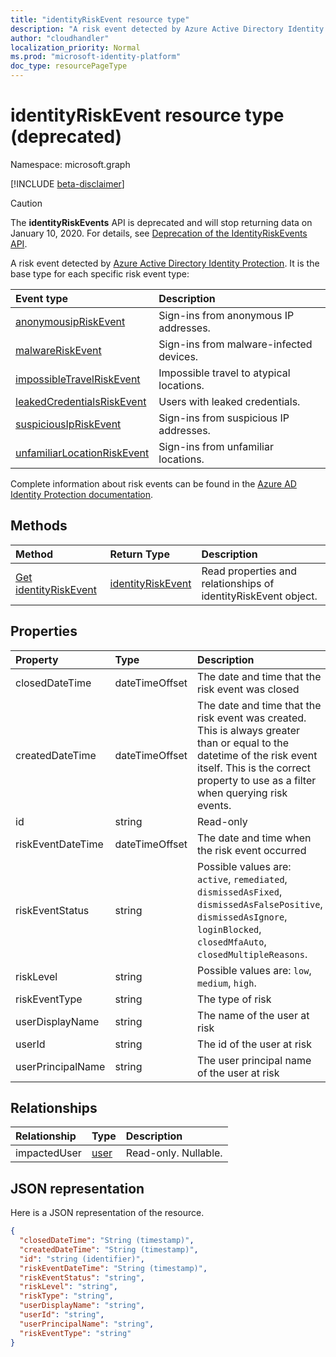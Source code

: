 ```yaml
---
title: "identityRiskEvent resource type"
description: "A risk event detected by Azure Active Directory Identity Protection. It is the base type for each specific risk event type:"
author: "cloudhandler"
localization_priority: Normal
ms.prod: "microsoft-identity-platform"
doc_type: resourcePageType
---
```


# identityRiskEvent resource type (deprecated)

Namespace: microsoft.graph

[!INCLUDE [beta-disclaimer](../../includes/beta-disclaimer.md)]

>[!CAUTION]
>The **identityRiskEvents** API is deprecated and will stop returning data on January 10, 2020. For details, see [Deprecation of the IdentityRiskEvents API](https://developer.microsoft.com/office/blogs/deprecatation-of-the-identityriskevents-api/).

A risk event detected by [Azure Active Directory Identity Protection](https://azure.microsoft.com/documentation/articles/active-directory-identityprotection/). It is the base type for each specific risk event type:

| Event type		 | Description|
|:---------------|:-----------|
|[anonymousipRiskEvent](anonymousipriskevent.md) | Sign-ins from anonymous IP addresses. |
|[malwareRiskEvent](malwareriskevent.md) | Sign-ins from malware-infected devices. |
|[impossibleTravelRiskEvent](impossibletravelriskevent.md) | Impossible travel to atypical locations. |
|[leakedCredentialsRiskEvent](leakedcredentialsriskevent.md) | Users with leaked credentials. |
|[suspiciousIpRiskEvent](suspiciousipriskevent.md) | Sign-ins from suspicious IP addresses. |
|[unfamiliarLocationRiskEvent](unfamiliarlocationriskevent.md) | Sign-ins from unfamiliar locations. |

Complete information about risk events can be found in the [Azure AD Identity Protection documentation](/azure/active-directory/active-directory-reporting-risk-events).

## Methods

| Method		   | Return Type	|Description|
|:---------------|:--------|:----------|
|[Get identityRiskEvent](../api/identityriskevent-get.md) | [identityRiskEvent](identityriskevent.md) |Read properties and relationships of identityRiskEvent object.|

## Properties
| Property	   | Type	|Description|
|:---------------|:--------|:----------|
|closedDateTime|dateTimeOffset| The date and time that the risk event was closed|
|createdDateTime|dateTimeOffset| The date and time that the risk event was created. This is always greater than or equal to the datetime of the risk event itself. This is the correct property to use as a filter when querying risk events.|
|id|string| Read-only|
|riskEventDateTime|dateTimeOffset| The date and time when the risk event occurred|
|riskEventStatus|string| Possible values are: `active`, `remediated`, `dismissedAsFixed`, `dismissedAsFalsePositive`, `dismissedAsIgnore`, `loginBlocked`, `closedMfaAuto`, `closedMultipleReasons`.|
|riskLevel|string| Possible values are: `low`, `medium`, `high`.|
|riskEventType|string| The type of risk|
|userDisplayName|string| The name of the user at risk|
|userId|string| The id of the user at risk|
|userPrincipalName|string| The user principal name of the user at risk|

## Relationships
| Relationship | Type	|Description|
|:---------------|:--------|:----------|
|impactedUser|[user](user.md)| Read-only. Nullable.|

## JSON representation

Here is a JSON representation of the resource.

<!-- {
  "blockType": "resource",
  "keyProperty":"id",
  "optionalProperties": [

  ],
  "@odata.type": "microsoft.graph.identityRiskEvent"
}-->

```json
{
  "closedDateTime": "String (timestamp)",
  "createdDateTime": "String (timestamp)",
  "id": "string (identifier)",
  "riskEventDateTime": "String (timestamp)",
  "riskEventStatus": "string",
  "riskLevel": "string",
  "riskType": "string",
  "userDisplayName": "string",
  "userId": "string",
  "userPrincipalName": "string",
  "riskEventType": "string"
}

```

<!-- uuid: 8fcb5dbc-d5aa-4681-8e31-b001d5168d79
2015-10-25 14:57:30 UTC -->
<!--
{
  "type": "#page.annotation",
  "description": "identityRiskEvent resource",
  "keywords": "",
  "section": "documentation",
  "tocPath": "",
  "suppressions": []
}
-->


